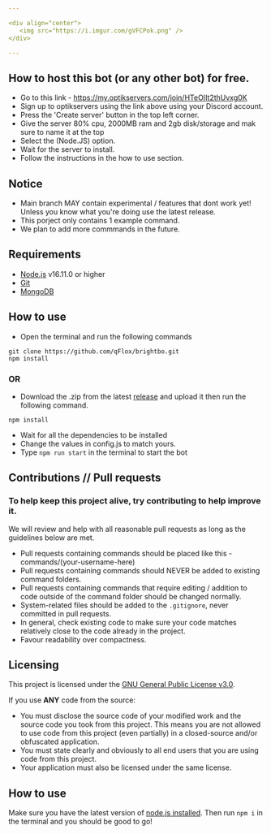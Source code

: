 ```yaml
---

<div align="center">
   <img src="https://i.imgur.com/gVFCPok.png" />
</div>

---
```


## How to host this bot (or any other bot) for free.
- Go to this link - https://my.optikservers.com/join/HTeOIIt2thUvxg0K
- Sign up to optikservers using the link above using your Discord account.
- Press the 'Create server' button in the top left corner.
- Give the server 80% cpu, 2000MB ram and 2gb disk/storage and mak sure to name it at the top
- Select the (Node.JS) option.
- Wait for the server to install.
- Follow the instructions in the how to use section.

## Notice
- Main branch MAY contain experimental / features that dont work yet! Unless you know 
  what you're doing use the latest release.
- This porject only contains 1 example command.
- We plan to add more commmands in the future.

## Requirements

- [Node.js](https://nodejs.org/en/) v16.11.0 or higher
- [Git](https://git-scm.com/downloads)
- [MongoDB](https://www.mongodb.com/)

## How to use
- Open the terminal and run the following commands

```
git clone https://github.com/qFlox/brightbo.git
npm install
```

### OR

- Download the .zip from the latest [release](https://github.com/qFlox/brightbo/releases) and upload it then run the following command.

```
npm install
```

- Wait for all the dependencies to be installed
- Change the values in config.js to match yours.
- Type `npm run start` in the terminal to start the bot

## Contributions // Pull requests
### To help keep this project alive, try contributing to help improve it.

We will review and help with all reasonable pull requests as long as the guidelines below are met.

- Pull requests containing commands should be placed like this - commands/(your-username-here)
- Pull requests containing commands should NEVER be added to existing command folders.
- Pull requests containing commands that require editing / addition to code outside of the command folder
should be changed normally.
- System-related files should be added to the `.gitignore`, never committed in pull requests.
- In general, check existing code to make sure your code matches relatively close to the code already in the project.
- Favour readability over compactness.

## Licensing
This project is licensed under the [GNU General Public License v3.0](https://www.gnu.org/licenses/gpl-3.0.en.html). 

If you use **ANY** code from the source:
- You must disclose the source code of your modified work and the source code you took from this project. This means you are not allowed to use code from this project (even partially) in a closed-source and/or obfuscated application.
- You must state clearly and obviously to all end users that you are using code from this project.
- Your application must also be licensed under the same license.

## How to use
Make sure you have the latest version of [node.js installed](https://nodejs.org/en/download/). Then run
`npm i` in the terminal and you should be good to go! 
